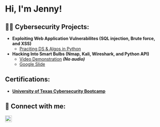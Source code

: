 <h1>Hi, I'm Jenny! <br/>
  
<h2>👨‍💻 Cybersecurity Projects:</h2>

- <b>Exploiting Web Application Vulnerabilites (SQL injection, Brute force, and XSS)</b>
  - [Praciting DS & Algos in Python](https://github.com/joshmadakor1/Algorithms-Practice)
- <b>Hacking Into Smart Bulbs (Nmap, Kali, Wireshark, and Python API)</b>
  - [Video Demonstration](https://drive.google.com/file/d/1OfjWfobaFopniH2juqVM_xAY_BpcgGv1/view?usp=drive_link) <b><i>(No audio)</b></i>
  - [Google Slide](https://docs.google.com/presentation/d/1fk7YijvmfAODKrjZ9qW1KZmJANSPGOyzX_wkOdNOV9A/edit?usp=sharing) <b>
<h2> Certifications:</h2>

- [University of Texas Cybersecurity Bootcamp](https://www.youtube.com/watch?v=a83ASGn_V_s)


<h2> 🤳 Connect with me:</h2>

[<img align="left" alt="JennyAlvarado | LinkedIn" width="22px" src="https://cdn.jsdelivr.net/npm/simple-icons@v3/icons/linkedin.svg" />][linkedin]

[linkedin]: https://www.linkedin.com/in/jennifer-alvarado-3563b4242/
<!--
**** is a ✨ _special_ ✨ repository because its `README.md` (this file) appears on your GitHub profile.

Here are some ideas to get you started:

- 🔭 I’m currently working on ...
- 🌱 I’m currently learning ...
- 👯 I’m looking to collaborate on ...
- 🤔 I’m looking for help with ...
- 💬 Ask me about ...
- 📫 How to reach me: ...
- 😄 Pronouns: ...
- ⚡ Fun fact: ...
-->
